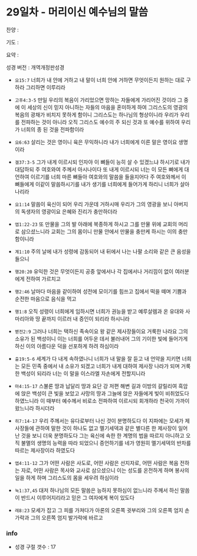 # 29일차 - 머리이신 예수님의 말씀

찬양 : 

기도 : 

요약 : 

성경 버전 : 개역개정판성경

- `요15:7` 너희가 내 안에 거하고 내 말이 너희 안에 거하면 무엇이든지 원하는 대로 구하라 그리하면 이루리라

- `고후4:3-5` 만일 우리의 복음이 가리었으면 망하는 자들에게 가리어진 것이라 그 중에 이 세상의 신이 믿지 아니하는 자들의 마음을 혼미하게 하여 그리스도의 영광의 복음의 광채가 비치지 못하게 함이니 그리스도는 하나님의 형상이니라 우리가 우리를 전파하는 것이 아니라 오직 그리스도 예수의 주 되신 것과 또 예수를 위하여 우리가 너희의 종 된 것을 전파함이라

- `요6:63` 살리는 것은 영이니 육은 무익하니라 내가 너희에게 이른 말은 영이요 생명이라

- `겔37:3-5` 그가 내게 이르시되 인자야 이 뼈들이 능히 살 수 있겠느냐 하시기로 내가 대답하되 주 여호와여 주께서 아시나이다  또 내게 이르시되 너는 이 모든 뼈에게 대언하여 이르기를 너희 마른 뼈들아 여호와의 말씀을 들을지어다  주 여호와께서 이 뼈들에게 이같이 말씀하시기를 내가 생기를 너희에게 들어가게 하리니 너희가 살아나리라 

- `요1:14` 말씀이 육신이 되어 우리 가운데 거하시매 우리가 그의 영광을 보니 아버지의 독생자의 영광이요 은혜와 진리가 충만하더라

- `엡1:22-23` 또 만물을 그의 발 아래에 복종하게 하시고 그를 만물 위에 교회의 머리로 삼으셨느니라 교회는 그의 몸이니 만물 안에서 만물을 충만케 하시는 이의 충만함이니라

- `계1:10` 주의 날에 내가 성령에 감동되어 내 뒤에서 나는 나팔 소리와 같은 큰 음성을 들으니

- `행20:20` 유익한 것은 무엇이든지 공중 앞에서나 각 집에서나 거리낌이 없이 여러분에게 전하여 가르치고

- `행2:46` 날마다 마음을 같이하여 성전에 모이기를 힘쓰고 집에서 떡을 떼며 기쁨과 순전한 마음으로 음식을 먹고

- `행1:8` 오직 성령이 너희에게 임하시면 너희가 권능을 받고 예루살렘과 온 유대와 사마리아와 땅 끝까지 이르러 내 증인이 되리라 하시니라

- `벧전2:9` 그러나 너희는 택하신 족속이요 왕 같은 제사장들이요 거룩한 나라요 그의 소유가 된 백성이니 이는 너희를 어두운 데서 불러내어 그의 기이한 빛에 들어가게 하신 이의 아름다운 덕을 선포하게 하려 하심이라

- `출19:5-6` 세계가 다 내게 속하였나니 너희가 내 말을 잘 듣고 내 언약을 지키면 너희는 모든 민족 중에서 내 소유가 되겠고  너희가 내게 대하여 제사장 나라가 되며 거룩한 백성이 되리라 너는 이 말을 이스라엘 자손에게 전할지니라 

- `마4:15-17` 스불론 땅과 납달리 땅과 요단 강 저편 해변 길과 이방의 갈릴리여 흑암에 앉은 백성이 큰 빛을 보았고 사망의 땅과 그늘에 앉은 자들에게 빛이 비취었도다 하였느니라 이 때부터 예수께서 비로소 전파하여 이르시되 회개하라 천국이 가까이 왔느니라 하시더라

- `히7:14-17` 우리 주께서는 유다로부터 나신 것이 분명하도다 이 지파에는 모세가 제사장들에 관하여 말한 것이 하나도 없고 멜기세덱과 같은 별다른 한 제사장이 일어난 것을 보니 더욱 분명하도다 그는 육신에 속한 한 계명의 법을 따르지 아니하고 오직 불멸의 생명의 능력을 따라 되었으니 증언하기를 네가 영원히 멜기세덱의 반차를 따르는 제사장이라 하였도다

- `엡4:11-12` 그가 어떤 사람은 사도로, 어떤 사람은 선지자로, 어떤 사람은 복음 전하는 자로, 어떤 사람은 목사와 교사로 삼으셨으니 이는 성도를 온전하게 하며 봉사의 일을 하게 하며 그리스도의 몸을 세우려 하심이라

- `눅1:37,45` 대저 하나님의 모든 말씀은 능하지 못하심이 없느니라 주께서 하신 말씀이 반드시 이루어지리라고 믿은 그 여자에게 복이 있도다

- `레8:23` 모세가 잡고 그 피를 가져다가 아론의 오른쪽 귓부리와 그의 오른쪽 엄지 손가락과 그의 오른쪽 엄지 발가락에 바르고 

### info

- 성경 구절 갯수 : 17
